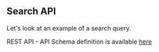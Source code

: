 ## Search API

Let's look at an example of a search query.

REST API - API Schema definition is available [here](https://api.qdrant.tech/api-reference/search/query-points)

